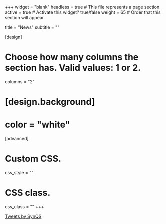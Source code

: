 +++
widget = "blank"
headless = true  # This file represents a page section.
active = true  # Activate this widget? true/false
weight = 65  # Order that this section will appear.

title = "News"
subtitle = ""

[design]
  # Choose how many columns the section has. Valid values: 1 or 2.
  columns = "2"

# [design.background]
#   color = "white"

[advanced]
 # Custom CSS.
 css_style = ""

 # CSS class.
 css_class = ""
+++

<a class="twitter-timeline" data-height="600" data-width="400" data-chrome="transparent" href="https://twitter.com/synqs">Tweets by SynQS</a> <script async src="https://platform.twitter.com/widgets.js" charset="utf-8"></script>
